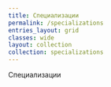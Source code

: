 ```yaml
---
title: Специализации
permalink: /specializations 
entries_layout: grid
classes: wide
layout: collection
collection: specializations
---
```


Специализации